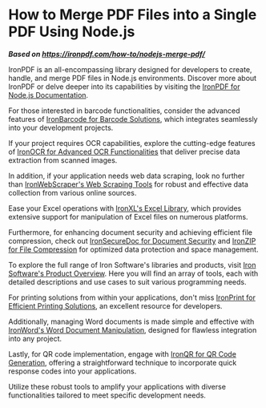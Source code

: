 # How to Merge PDF Files into a Single PDF Using Node.js

***Based on <https://ironpdf.com/how-to/nodejs-merge-pdf/>***


IronPDF is an all-encompassing library designed for developers to create, handle, and merge PDF files in Node.js environments. Discover more about IronPDF or delve deeper into its capabilities by visiting the [IronPDF for Node.js Documentation](https://ironpdf.com/docs/nodejs).

For those interested in barcode functionalities, consider the advanced features of [IronBarcode for Barcode Solutions](https://ironsoftware.com/csharp/barcode), which integrates seamlessly into your development projects.

If your project requires OCR capabilities, explore the cutting-edge features of [IronOCR for Advanced OCR Functionalities](https://ironsoftware.com/csharp/ocr) that deliver precise data extraction from scanned images.

In addition, if your application needs web data scraping, look no further than [IronWebScraper's Web Scraping Tools](https://ironsoftware.com/csharp/webscraper) for robust and effective data collection from various online sources.

Ease your Excel operations with [IronXL's Excel Library](https://ironsoftware.com/csharp/excel), which provides extensive support for manipulation of Excel files on numerous platforms.

Furthermore, for enhancing document security and achieving efficient file compression, check out [IronSecureDoc for Document Security](https://ironsoftware.com/csharp/securedoc) and [IronZIP for File Compression](https://ironsoftware.com/csharp/zip) for optimized data protection and space management.

To explore the full range of Iron Software's libraries and products, visit [Iron Software's Product Overview](https://ironsoftware.com). Here you will find an array of tools, each with detailed descriptions and use cases to suit various programming needs.

For printing solutions from within your applications, don't miss [IronPrint for Efficient Printing Solutions](https://ironsoftware.com/csharp/print), an excellent resource for developers.

Additionally, managing Word documents is made simple and effective with [IronWord's Word Document Manipulation](https://ironsoftware.com/csharp/word), designed for flawless integration into any project.

Lastly, for QR code implementation, engage with [IronQR for QR Code Generation](https://ironsoftware.com/csharp/qr), offering a straightforward technique to incorporate quick response codes into your applications.

Utilize these robust tools to amplify your applications with diverse functionalities tailored to meet specific development needs.